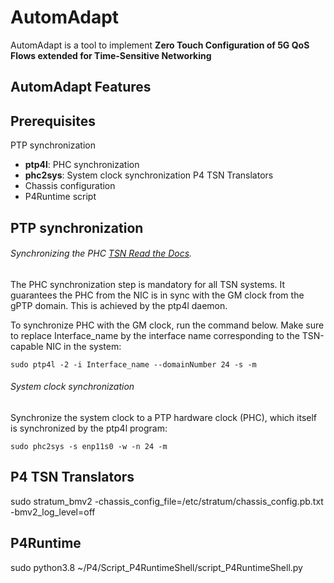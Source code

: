 AutomAdapt
=======
AutomAdapt is a tool to implement **Zero Touch Configuration of 5G QoS Flows extended for Time-Sensitive Networking**

AutomAdapt Features
---------------

Prerequisites
-----------
PTP synchronization
  - **ptp4l**: PHC synchronization
  - **phc2sys**: System clock synchronization
P4 TSN Translators
  - Chassis configuration
  - P4Runtime script


PTP synchronization
-----------
###### Synchronizing the PHC [TSN Read the Docs](https://tsn.readthedocs.io/timesync.html).

The PHC synchronization step is mandatory for all TSN systems. It guarantees the PHC from the NIC is in sync with the GM clock from the gPTP domain. This is achieved by the ptp4l daemon.

To synchronize PHC with the GM clock, run the command below. Make sure to replace Interface_name by the interface name corresponding to the TSN-capable NIC in the system:

`sudo ptp4l -2 -i Interface_name --domainNumber 24 -s -m`

###### System clock synchronization
Synchronize the system clock to a PTP hardware clock (PHC), which itself is synchronized by the ptp4l program:

`sudo phc2sys -s enp11s0 -w -n 24 -m`

P4 TSN Translators
-----------

sudo stratum_bmv2 -chassis_config_file=/etc/stratum/chassis_config.pb.txt -bmv2_log_level=off

P4Runtime
-----------
sudo python3.8 ~/P4/Script_P4RuntimeShell/script_P4RuntimeShell.py

